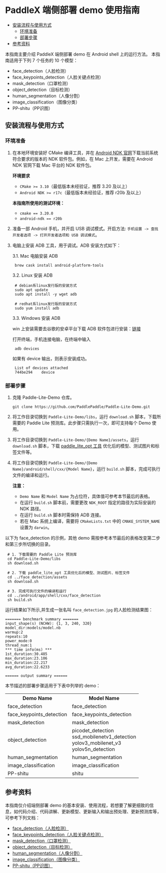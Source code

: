 # PaddleX 端侧部署 demo 使用指南

- [安装流程与使用方式](#安装流程与使用方式)
  - [环境准备](#环境准备)
  - [部署步骤](#部署步骤)
- [参考资料](#参考资料)

本指南主要介绍 PaddleX 端侧部署 demo 在 Android shell 上的运行方法。
本指南适用于下列 7 个任务的 10 个模型：
- face_detection（人脸检测）
- face_keypoints_detection（人脸关键点检测）
- mask_detection（口罩检测）
- object_detection（目标检测）
- human_segmentation（人像分割）
- image_classification（图像分类）
- PP-shitu（PP识图）

## 安装流程与使用方式

### 环境准备

1. 在本地环境安装好 CMake 编译工具，并在 [Android NDK 官网](https://developer.android.google.cn/ndk/downloads)下载当前系统符合要求的版本的 NDK 软件包。例如，在 Mac 上开发，需要在 Android NDK 官网下载 Mac 平台的 NDK 软件包。

    **环境要求**
    -  `CMake >= 3.10`（最低版本未经验证，推荐 3.20 及以上）
    -  `Android NDK >= r17c`（最低版本未经验证，推荐 r20b 及以上）
    
    **本指南所使用的测试环境：**
    -  `cmake == 3.20.0`
    -  `android-ndk == r20b`

2. 准备一部 Android 手机，并开启 USB 调试模式。开启方法: `手机设置 -> 查找开发者选项 -> 打开开发者选项和 USB 调试模式`。

3. 电脑上安装 ADB 工具，用于调试。ADB 安装方式如下：

    3.1. Mac 电脑安装 ADB

    ```shell
     brew cask install android-platform-tools
    ```

    3.2. Linux 安装 ADB

    ```shell
     # debian系linux发行版的安装方式
     sudo apt update
     sudo apt install -y wget adb

     # redhat系linux发行版的安装方式
     sudo yum install adb
    ```

    3.3. Windows 安装 ADB

    win 上安装需要去谷歌的安卓平台下载 ADB 软件包进行安装：[链接](https://developer.android.com/studio)

    打开终端，手机连接电脑，在终端中输入

    ```shell
     adb devices
    ```

    如果有 device 输出，则表示安装成功。

    ```shell
     List of devices attached
     744be294    device
    ```

### 部署步骤

1. 克隆 Paddle-Lite-Demo 仓库。

    ```shell
    git clone https://github.com/PaddlePaddle/Paddle-Lite-Demo.git
    ```

2. 将工作目录切换到 `Paddle-Lite-Demo/libs`，运行 `download.sh` 脚本，下载所需要的 Paddle Lite 预测库。此步骤只需执行一次，即可支持每个 Demo 使用。

3. 将工作目录切换到 `Paddle-Lite-Demo/{Demo Name}/assets`，运行 `download.sh` 脚本，下载 [paddle_lite_opt 工具](https://www.paddlepaddle.org.cn/lite/v2.10/user_guides/model_optimize_tool.html) 优化后的模型、测试图片和标签文件等。

4. 将工作目录切换到 `Paddle-Lite-Demo/{Demo Name}/android/shell/cxx/{Model Name}`，运行 `build.sh` 脚本，完成可执行文件的编译和运行。

    **注意：**
    - `Demo Name` 和 `Model Name` 为占位符，具体值可参考本节最后的表格。
    - 在运行 `build.sh` 脚本前，需要更改 `NDK_ROOT` 指定的路径为实际安装的 NDK 路径。
    - 在运行 `build.sh` 脚本时需保持 ADB 连接。
    - 若在 Mac 系统上编译，需要将 `CMakeLists.txt` 中的 `CMAKE_SYSTEM_NAME` 设置为 `darwin`。

以下为 face_detection 的示例，其他 demo 需按参考本节最后的表格改变第二步和第三步所切换的目录。

```shell
 # 1. 下载需要的 Paddle Lite 预测库
 cd Paddle-Lite-Demo/libs
 sh download.sh

 # 2. 下载 paddle_lite_opt 工具优化后的模型、测试图片、标签文件
 cd ../face_detection/assets
 sh download.sh

 # 3. 完成可执行文件的编译和运行
 cd ../android/app/shell/cxx/face_detection
 sh build.sh
```

运行结果如下所示,并生成一张名叫 `face_detection.jpg` 的人脸检测结果图：

```text
======= benchmark summary =======
input_shape(s) (NCHW): {1, 3, 240, 320}
model_dir:models/model.nb
warmup:2
repeats:10
power_mode:0
thread_num:1
*** time info(ms) ***
1st_duration:30.485
max_duration:23.106
min_duration:22.217
avg_duration:22.6233

====== output summary ====== 

``` 
本节描述的部署步骤适用于下表中列举的 demo：

  <table>
    <tr>
      <th>Demo Name</th>
      <th>Model Name</th>
    </tr>
    <tr>
      <td>face_detection</td>
      <td>face_detection</td>
    </tr>
    <tr>
      <td>face_keypoints_detection</td>
      <td>face_keypoints_detection</td>
    </tr>
    <tr>
      <td>mask_detection</td>
      <td>mask_detection</td>
    </tr>
    <tr>
      <td>object_detection</td>
      <td>picodet_detection<br/>ssd_mobilenetv1_detection<br/>yolov3_mobilenet_v3<br/>yolov5n_detection</td>
    </tr>
    <tr>
      <td>human_segmentation</td>
      <td>human_segmentation</td>
    </tr>
    <tr>
      <td>image_classification</td>
      <td>image_classification</td>
    </tr>
    <tr>
      <td>PP-shitu</td>
      <td>shitu</td>
    </tr>
  </table>

## 参考资料
本指南仅介绍端侧部署 demo 的基本安装、使用流程，若想要了解更细致的信息，如代码介绍、代码讲解、更新模型、更新输入和输出预处理、更新预测库等，可参考下列文档：

- [face_detection（人脸检测）](https://github.com/PaddlePaddle/Paddle-Lite-Demo/tree/develop/face_detection/android/shell/cxx/face_detection/README.md)
- [face_keypoints_detection（人脸关键点检测）](https://github.com/PaddlePaddle/Paddle-Lite-Demo/tree/develop/face_keypoints_detection/android/shell/cxx/face_keypoints_detection/README.md)
- [mask_detection（口罩检测）](https://github.com/PaddlePaddle/Paddle-Lite-Demo/tree/develop/mask_detection/android/shell/cxx/mask_detection/README.md)
- [object_detection（目标检测）](https://github.com/PaddlePaddle/Paddle-Lite-Demo/tree/develop/object_detection/android/shell/cxx/picodet_detection/README.md)
- [human_segmentation（人像分割）](https://github.com/PaddlePaddle/Paddle-Lite-Demo/tree/develop/human_segmentation/android/shell/cxx/human_segmentation/README.md)
- [image_classification（图像分类）](https://github.com/PaddlePaddle/Paddle-Lite-Demo/tree/develop/image_classification/android/shell/cxx/image_classification/README.md)
- [PP-shitu（PP识图）](https://github.com/PaddlePaddle/Paddle-Lite-Demo/tree/develop/PP_shitu/android/shell/cxx/shitu/README.md)
